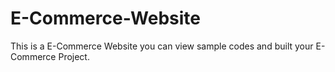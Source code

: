 # E-Commerce-Website
This is a E-Commerce Website you can view sample codes and built your E-Commerce Project.

